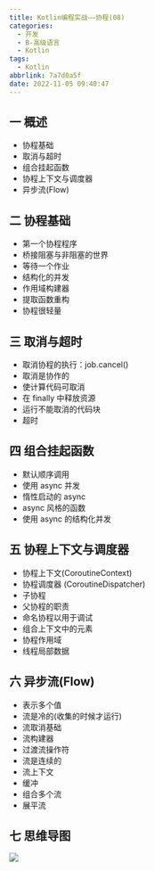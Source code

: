 ```yaml
---
title: Kotlin编程实战——协程(08)
categories:
  - 开发
  - B-高级语言
  - Kotlin
tags:
  - Kotlin
abbrlink: 7a7d0a5f
date: 2022-11-05 09:40:47
---
```

## 一 概述

* 协程基础
* 取消与超时
* 组合挂起函数
* 协程上下文与调度器
* 异步流(Flow)

<!--more-->

## 二 协程基础

* 第一个协程程序
* 桥接阻塞与非阻塞的世界
* 等待一个作业
* 结构化的并发
* 作用域构建器
* 提取函数重构
* 协程很轻量

## 三 取消与超时

* 取消协程的执行：job.cancel()
* 取消是协作的
* 使计算代码可取消
* 在 finally 中释放资源
* 运行不能取消的代码块
* 超时

## 四 组合挂起函数

* 默认顺序调用
* 使用 async 并发
* 惰性启动的 async
* async 风格的函数
* 使用 async 的结构化并发

## 五  协程上下文与调度器

* 协程上下文(CoroutineContext)
* 协程调度器 (CoroutineDispatcher)
* 子协程
* 父协程的职责
* 命名协程以用于调试
* 组合上下文中的元素
* 协程作用域
* 线程局部数据

## 六 异步流(Flow)

* 表示多个值
* 流是冷的(收集的时候才运行)
* 流取消基础
* 流构建器
* 过渡流操作符
* 流是连续的
* 流上下文
* 缓冲
* 组合多个流
* 展平流

## 七 思维导图

![][1]

[1]:https://cdn.jsdelivr.net/gh/PGzxc/CDN/blog-kotlin/kotlin-learn-struct-8.png